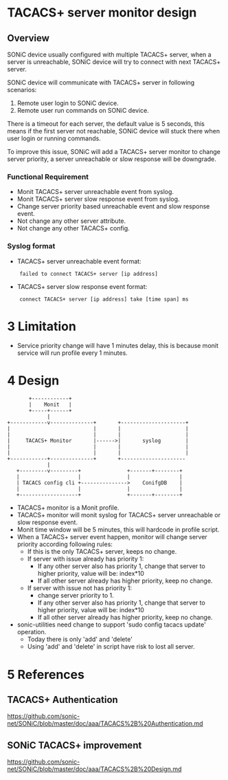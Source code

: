 # TACACS+ server monitor design

## Overview

SONiC device usually configured with multiple TACACS+ server, when a server is unreachable, SONiC device will try to connect with next TACACS+ server.

SONiC device will communicate with TACACS+ server in following scenarios:
1. Remote user login to SONiC device.
2. Remote user run commands on SONiC device.

There is a timeout for each server, the default value is 5 seconds, this means if the first server not reachable, SONiC device will stuck there when user login or running commands.

To improve this issue, SONiC will add a TACACS+ server monitor to change server priority, a server unreachable or slow response will be downgrade.

### Functional Requirement
- Monit TACACS+ server unreachable event from syslog.
- Monit TACACS+ server slow response event from syslog.
- Change server priority based unreachable event and slow response event.
- Not change any other server attribute.
- Not change any other TACACS+ config.

### Syslog format
- TACACS+ server unreachable event format:
```
    failed to connect TACACS+ server [ip address]
```

- TACACS+ server slow response event format:
```
    connect TACACS+ server [ip address] take [time span] ms
```

# 3 Limitation

- Service priority change will have 1 minutes delay, this is because monit service will run profile every 1 minutes.

# 4 Design

```
       +------------+ 
       |    Monit   | 
       +-----+------+  
             |          
+------------v--------------+       +---------------------+
|                           |       |                     |
|                           |       |                     |
|     TACACS+ Monitor       |------>|       syslog        |
|                           |       |                     |
|                           |       |                     |
+------------+--------------+       +---------------------
             |                                
   +---------v---------+               +-------+--------+
   |                   |               |                |
   | TACACS config cli +--------------->    ConifgDB    |
   |                   |               |                |
   +-------------------+               +-------+--------+

```
- TACACS+ monitor is a Monit profile.
- TACACS+ monitor will monit syslog for TACACS+ server unreachable or slow response event.
- Monit time window will be 5 minutes, this will hardcode in profile script.
- When a TACACS+ server event happen, monitor will change server priority according following rules:
    - If this is the only TACACS+ server, keeps no change.
    - If server with issue already has priority 1:
        - If any other server also has priority 1, change that server to higher priority, value will be: index*10
        - If all other server already has higher priority, keep no change. 
    - If server with issue not has priority 1:
        - change server priority to 1.
        - If any other server also has priority 1, change that server to higher priority, value will be: index*10
        - If all other server already has higher priority, keep no change. 
- sonic-utilities need change to support 'sudo config tacacs update' operation. 
    - Today there is only 'add' and 'delete'
    - Using 'add' and 'delete' in script have risk to lost all server.

# 5 References

## TACACS+ Authentication
https://github.com/sonic-net/SONiC/blob/master/doc/aaa/TACACS%2B%20Authentication.md
## SONiC TACACS+ improvement
https://github.com/sonic-net/SONiC/blob/master/doc/aaa/TACACS%2B%20Design.md